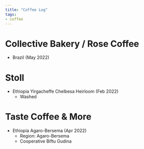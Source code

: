 ```yaml
---
title: "Coffee Log"
tags:
- coffee
---
```


# Collective Bakery / Rose Coffee
- Brazil (May 2022)

# Stoll
- Ethiopia Yirgacheffe Chelbesa Heirloom (Feb 2022)
	- Washed

# Taste Coffee & More
- Ethiopia Agaro-Bersema (Apr 2022)
	- Region: Agaro-Bersema
	- Cooperative Biftu Gudina

